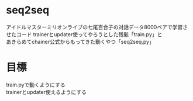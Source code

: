 # seq2seq
アイドルマスターミリオンライブの七尾百合子の対話データ8000ペアで学習させたコード 
trainerとupdater使ってやろうとした残骸「train.py」と  
あきらめてchainer公式からもってきた動くやつ「seq2seq.py」  

# 目標  
train.pyで動くようにする  
trainerとupdater使えるようにする
